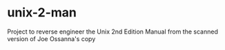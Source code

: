 # unix-2-man
Project to reverse engineer the Unix 2nd Edition Manual from the scanned version of Joe Ossanna's copy
